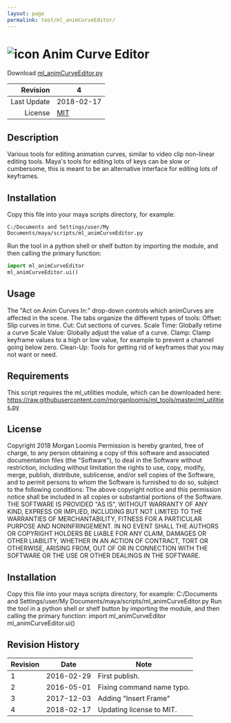 ```yaml
---
layout: page
permalink: tool/ml_animCurveEditor/
---
```


# ![icon](https://raw.githubusercontent.com/morganloomis/ml_tools/master/icons//ml_animCurveEditor.png) Anim Curve Editor
Download [ml_animCurveEditor.py](https://raw.githubusercontent.com/morganloomis/ml_tools/master/ml_animCurveEditor.py)

| Revision | 4 |
|---:|---|
| Last Update | 2018-02-17 |
| License | [MIT](https://opensource.org/licenses/MIT) |

## Description

 Various tools for editing animation curves, similar to video clip non-linear editing tools. Maya's tools for editing lots of keys can be slow or cumbersome, this is meant to be an alternative interface for editing lots of keyframes. 

## Installation

Copy this file into your maya scripts directory, for example:

`C:/Documents and Settings/user/My Documents/maya/scripts/ml_animCurveEditor.py`

Run the tool in a python shell or shelf button by importing the module, 
and then calling the primary function:

```python
import ml_animCurveEditor
ml_animCurveEditor.ui()
```

## Usage

 The "Act on Anim Curves In:" drop-down controls which animCurves are affected in the scene. The tabs organize the different types of tools: Offset: Slip curves in time. Cut: Cut sections of curves. Scale Time: Globally retime a curve Scale Value: Globally adjust the value of a curve. Clamp: Clamp keyframe values to a high or low value, for example to prevent a channel going below zero. Clean-Up: Tools for getting rid of keyframes that you may not want or need. 

## Requirements

 This script requires the ml_utilities module, which can be downloaded here: https://raw.githubusercontent.com/morganloomis/ml_tools/master/ml_utilities.py 

## License

 Copyright 2018 Morgan Loomis Permission is hereby granted, free of charge, to any person obtaining a copy of this software and associated documentation files (the "Software"), to deal in the Software without restriction, including without limitation the rights to use, copy, modify, merge, publish, distribute, sublicense, and/or sell copies of the Software, and to permit persons to whom the Software is furnished to do so, subject to the following conditions: The above copyright notice and this permission notice shall be included in all copies or substantial portions of the Software. THE SOFTWARE IS PROVIDED "AS IS", WITHOUT WARRANTY OF ANY KIND, EXPRESS OR IMPLIED, INCLUDING BUT NOT LIMITED TO THE WARRANTIES OF MERCHANTABILITY, FITNESS FOR A PARTICULAR PURPOSE AND NONINFRINGEMENT. IN NO EVENT SHALL THE AUTHORS OR COPYRIGHT HOLDERS BE LIABLE FOR ANY CLAIM, DAMAGES OR OTHER LIABILITY, WHETHER IN AN ACTION OF CONTRACT, TORT OR OTHERWISE, ARISING FROM, OUT OF OR IN CONNECTION WITH THE SOFTWARE OR THE USE OR OTHER DEALINGS IN THE SOFTWARE. 

## Installation

 Copy this file into your maya scripts directory, for example: C:/Documents and Settings/user/My Documents/maya/scripts/ml_animCurveEditor.py Run the tool in a python shell or shelf button by importing the module, and then calling the primary function: import ml_animCurveEditor ml_animCurveEditor.ui() 

## Revision History

| Revision | Date | Note|
|---|---|---|
|1|2016-02-29|First publish.|
|2|2016-05-01|Fixing command name typo.|
|3|2017-12-03|Adding "Insert Frame"|
|4|2018-02-17|Updating license to MIT.|
